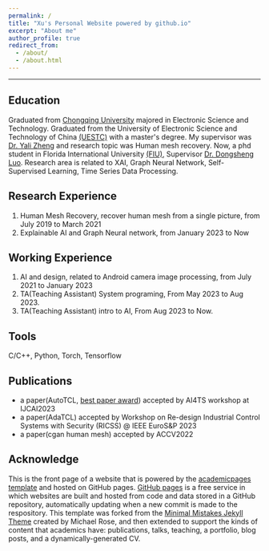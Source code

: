 ```yaml
---
permalink: /
title: "Xu's Personal Website powered by github.io"
excerpt: "About me"
author_profile: true
redirect_from: 
  - /about/
  - /about.html
---
```



-------

Education
---------
Graduated from [Chongqing University](https://www.cqu.edu.cn) majored in Electronic Science and Technology. 
Graduated from the University of Electronic Science and Technology of China [(UESTC)](https://www.uest.edu.cn) 
with a master's degree. My supervisor was [Dr. Yali Zheng](http://www.uestc-vml.net/) and research topic was Human mesh recovery.
Now, a phd student in Florida International University [(FIU)](https://www.fiu.edu), Supervisor [Dr. Dongsheng Luo](https://users.cs.fiu.edu/~dluo/). 
Research area is related to XAI, Graph Neural Network, Self-Supervised Learning, Time Series Data Processing. 

Research Experience
--------
1. Human Mesh Recovery, recover human mesh from a single picture, from July 2019 to March 2021
2. Explainable AI and Graph Neural network, from January 2023 to Now

Working Experience
---------
1. AI and design, related to Android camera image processing, from July 2021 to January 2023
2. TA(Teaching Assistant) System programing, From May 2023 to Aug 2023.
3. TA(Teaching Assistant) intro to AI, From Aug 2023 to Now.

Tools
------
C/C++, Python, Torch, Tensorflow


Publications
-------
- a paper(AutoTCL, [best paper award](https://ai4ts.github.io/ijcai2023)) accepted by  AI4TS workshop at IJCAI2023
- a paper(AdaTCL) accepted by  Workshop on Re-design Industrial Control Systems with Security (RICSS) @ IEEE EuroS&P 2023 
- a paper(cgan human mesh) accepted by ACCV2022

Acknowledge
------
This is the front page of a website that is powered by the [academicpages template](https://github.com/academicpages/academicpages.github.io) and hosted on GitHub pages. [GitHub pages](https://pages.github.com) is a free service in which websites are built and hosted from code and data stored in a GitHub repository, automatically updating when a new commit is made to the respository. This template was forked from the [Minimal Mistakes Jekyll Theme](https://mmistakes.github.io/minimal-mistakes/) created by Michael Rose, and then extended to support the kinds of content that academics have: publications, talks, teaching, a portfolio, blog posts, and a dynamically-generated CV. 
